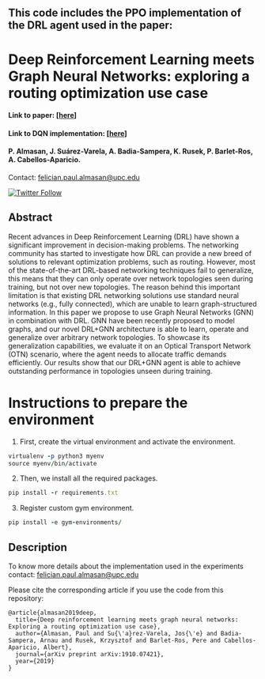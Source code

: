 ## This code includes the PPO implementation of the DRL agent used in the paper:


# Deep Reinforcement Learning meets Graph Neural Networks: exploring a routing optimization use case
#### Link to paper: [[here](https://arxiv.org/abs/1910.07421)]
#### Link to DQN implementation: [[here](https://github.com/knowledgedefinednetworking/DRL-GNN)]
#### P. Almasan, J. Suárez-Varela, A. Badia-Sampera, K. Rusek, P. Barlet-Ros, A. Cabellos-Aparicio.
 
Contact: <felician.paul.almasan@upc.edu>

[![Twitter Follow](https://img.shields.io/twitter/follow/PaulAlmasan?style=social)](https://twitter.com/PaulAlmasan)

## Abstract
Recent advances in Deep Reinforcement Learning (DRL) have shown a significant improvement in decision-making problems. The networking community has started to investigate how DRL can provide a new breed of solutions to relevant optimization problems, such as routing. However, most of the state-of-the-art DRL-based networking techniques fail to generalize, this means that they can only operate over network topologies seen during training, but not over new topologies. The reason behind this important limitation is that existing DRL networking solutions use standard neural networks (e.g., fully connected), which are unable to learn graph-structured information. In this paper we propose to use Graph Neural Networks (GNN) in combination with DRL. GNN have been recently proposed to model graphs, and our novel DRL+GNN architecture is able to learn, operate and generalize over arbitrary network topologies. To showcase its generalization capabilities, we evaluate it on an Optical Transport Network (OTN) scenario, where the agent needs to allocate traffic demands efficiently. Our results show that our DRL+GNN agent is able to achieve outstanding performance in topologies unseen during training.  

# Instructions to prepare the environment

1. First, create the virtual environment and activate the environment.
```ruby
virtualenv -p python3 myenv
source myenv/bin/activate
```

2. Then, we install all the required packages.
```ruby
pip install -r requirements.txt
```

3. Register custom gym environment.
```ruby
pip install -e gym-environments/
```

## Description

To know more details about the implementation used in the experiments contact: [felician.paul.almasan@upc.edu](mailto:felician.paul.almasan@upc.edu)

Please cite the corresponding article if you use the code from this repository:

```
@article{almasan2019deep,
  title={Deep reinforcement learning meets graph neural networks: Exploring a routing optimization use case},
  author={Almasan, Paul and Su{\'a}rez-Varela, Jos{\'e} and Badia-Sampera, Arnau and Rusek, Krzysztof and Barlet-Ros, Pere and Cabellos-Aparicio, Albert},
  journal={arXiv preprint arXiv:1910.07421},
  year={2019}
}
```
